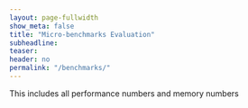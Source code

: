 ```yaml
---
layout: page-fullwidth
show_meta: false
title: "Micro-benchmarks Evaluation"
subheadline:
teaser:
header: no
permalink: "/benchmarks/"
---
```


This includes all performance numbers and memory numbers
